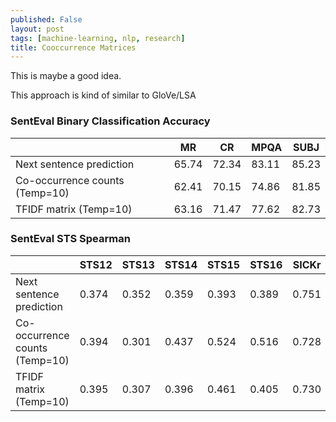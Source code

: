 ```yaml
---
published: False
layout: post
tags: [machine-learning, nlp, research]
title: Cooccurrence Matrices
---
```


This is maybe a good idea.

<!--more-->

This approach is kind of similar to GloVe/LSA

### SentEval Binary Classification Accuracy 

|                              | MR    | CR    | MPQA  | SUBJ  | 
|------------------------------|-------|-------|-------|-------|
|Next sentence prediction      | 65.74 | 72.34 | 83.11 | 85.23 |
|Co-occurrence counts (Temp=10)| 62.41 | 70.15 | 74.86 | 81.85 | 
|TFIDF matrix (Temp=10)        | 63.16 | 71.47 | 77.62 | 82.73 | 


### SentEval STS Spearman

|                              | STS12 | STS13 | STS14 | STS15 | STS16 | SICKr | STSb | 
|------------------------------|-------|-------|-------|-------|-------|-------|------|
|Next sentence prediction      | 0.374 | 0.352 | 0.359 | 0.393 | 0.389 | 0.751 | 0.649|
|Co-occurrence counts (Temp=10)| 0.394 | 0.301 | 0.437 | 0.524 | 0.516 | 0.728 | 0.602| 
|TFIDF matrix (Temp=10)        | 0.395 | 0.307 | 0.396 | 0.461 | 0.405 | 0.730 | 0.674| 


